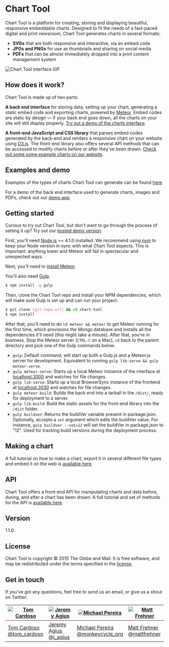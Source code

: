 # Chart Tool

Chart Tool is a platform for creating, storing and displaying beautiful, responsive embeddable charts. Designed to fit the needs of a fast-paced digital and print newsroom, Chart Tool generates charts in several formats:  

* **SVGs** that are both responsive and interactive, via an embed code
* **JPGs and PNGs** for use as thumbnails and sharing on social media
* **PDFs** that can be almost immediately dropped into a print content management system

![Chart Tool interface GIF](http://i.imgur.com/yKVKVPD.gif)

## How does it work?

Chart Tool is made up of two parts:

**A back end interface** for storing data, setting up your chart, generating a static embed code and exporting charts, powered by [Meteor](https://www.meteor.com/). Embed codes are static by design — if your back end goes down, all the charts on your site will still display properly. [Try out a demo of the charts interface]().


**A front-end JavaScript and CSS library** that parses embed codes generated by the back-end and renders a responsive chart on your website using [D3.js](http://d3js.org). The front-end library also offers several API methods that can be accessed to modify charts before or after they've been drawn. [Check out some some example charts on our website]().


## Examples and demo

Examples of the types of charts Chart Tool can generate can be found [here]().

For a demo of the back end interface used to generate charts, images and PDFs, check out our [demo app]().

## Getting started

Curious to try out Chart Tool, but don't want to go through the process of setting it up? Try out our [hosted demo version]().

First, you'll need [Node.js](https://nodejs.org) >= 4.1.0 installed. We recommend using [nvm](https://github.com/creationix/nvm) to keep your Node version in sync with what Chart Tool expects. This is important: anything lower and Meteor will fail in spectacular and unexpected ways.

Next, you'll need to [install Meteor](https://www.meteor.com/install).

You'll also need [Gulp](http://gulpjs.com/).

```sh
$ npm install -g gulp
```

Then, clone the Chart Tool repo and install your NPM dependencies, which will make sure Gulp is set up and can run your project:

```sh
$ git clone [git-repo-url] && cd chart-tool
$ npm install
```

After that, you'll need to do `cd meteor && meteor` to get Meteor running for the first time, which provisions the Mongo database and installs all the dependencies it'll need (this might take a minute). After that, you're in business. Stop the Meteor server (`CTRL-C` on a Mac), `cd` back to the parent directory and pick one of the Gulp commands below.

* `gulp`: Default command, will start up both a Gulp.js and a Meteor.js server for development. Equivalent to running `gulp lib-serve && gulp meteor-serve`.
* `gulp meteor-serve`: Starts up a local Meteor instance of the interface at [localhost:3000](http://localhost:3000) and watches for file changes.
* `gulp lib-serve`: Starts up a local BrowserSync instance of the frontend at [localhost:3030](http://localhost:3030) and watches for file changes.
* `gulp meteor-build`: Builds the back end into a tarball in the `/dist/`, ready for deployment to a server.
* `gulp lib-build`: Build the static assets for the front-end library into the `/dist` folder.
* `gulp buildver`: Returns the buildVer variable present in package.json. Optionally, accepts a `set` argument which edits the buildVer value. For instance, `gulp buildver --set=12` will set the buildVer in package.json to "12". Used for tracking build versions during the deployment process.


## Making a chart

A full tutorial on how to make a chart, export it in several different file types and embed it on the web is [available here](https://github.com/globeandmail/chart-tool/blob/master/tutorials/first-chart.md).


## API

Chart Tool offers a front-end API for manipulating charts and data before, during, and after a chart has been drawn. A full tutorial and set of methods for the API is [available here](https://github.com/globeandmail/chart-tool/blob/master/tutorials/api.md).


## Version

1.1.0

## License

Chart Tool is copyright © 2015 The Globe and Mail. It is free software, and may be redistributed under the terms specified in the [license](https://github.com/globeandmail/chart-tool/blob/master/LICENSE.md).

## Get in touch

If you've got any questions, feel free to send us an email, or give us a shout on Twitter:

[![Tom Cardoso](https://avatars0.githubusercontent.com/u/2408118?v=3&s=200)](https://github.com/tomcardoso) | [![Jeremy Agius](https://pbs.twimg.com/profile_images/1817572938/jagius_200x200.jpeg)](https://github.com/jagius) | [![Michael Pereira](https://avatars0.githubusercontent.com/u/4399469?v=3&s=200)](https://github.com/PereiraM) | [![Matt Frehner](https://avatars0.githubusercontent.com/u/768618?v=3&s=200)](https://github.com/mattfrehner)
---|---|---|---
[Tom Cardoso](mailto:tcardoso@globeandmail.com) <br> [@tom_cardoso](https://www.twitter.com/tom_cardoso) | [Jeremy Agius](mailto:jagius@globeandmail.com) <br> [@j_agius](https://www.twitter.com/j_agius) | [Michael Pereira](mailto:mpereira@globeandmail.com) <br> [@monkeycycle_org](https://www.twitter.com/monkeycycle_org) | [Matt Frehner](mailto:mfrehner@globeandmail.com) <br> [@mattfrehner](https://www.twitter.com/mattfrehner)
